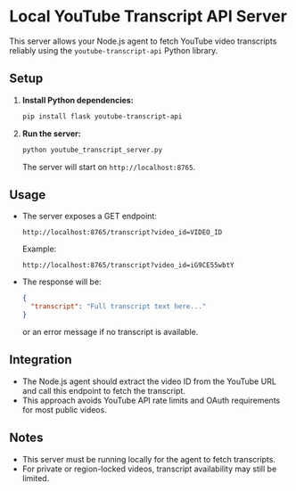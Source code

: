 # Local YouTube Transcript API Server

This server allows your Node.js agent to fetch YouTube video transcripts reliably using the `youtube-transcript-api` Python library.

## Setup

1. **Install Python dependencies:**
   ```sh
   pip install flask youtube-transcript-api
   ```

2. **Run the server:**
   ```sh
   python youtube_transcript_server.py
   ```
   The server will start on `http://localhost:8765`.

## Usage

- The server exposes a GET endpoint:
  ```
  http://localhost:8765/transcript?video_id=VIDEO_ID
  ```
  Example:
  ```
  http://localhost:8765/transcript?video_id=iG9CE55wbtY
  ```

- The response will be:
  ```json
  {
    "transcript": "Full transcript text here..."
  }
  ```
  or an error message if no transcript is available.

## Integration

- The Node.js agent should extract the video ID from the YouTube URL and call this endpoint to fetch the transcript.
- This approach avoids YouTube API rate limits and OAuth requirements for most public videos.

## Notes

- This server must be running locally for the agent to fetch transcripts.
- For private or region-locked videos, transcript availability may still be limited.
